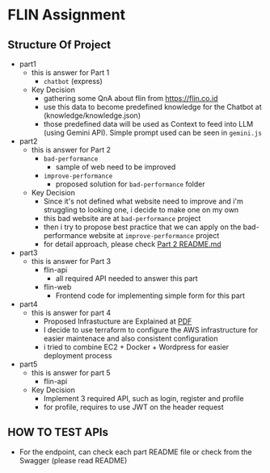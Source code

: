 # FLIN Assignment

## Structure Of Project

- part1
  - this is answer for Part 1
    - `chatbot` (express)
  - Key Decision
    - gathering some QnA about flin from https://flin.co.id
    - use this data to become predefined knowledge for the Chatbot at (knowledge/knowledge.json)
    - those predefined data will be used as Context to feed into LLM (using Gemini API). Simple prompt used can be seen in `gemini.js`
- part2
  - this is answer for Part 2
    - `bad-performance`
      - sample of web need to be improved
    - `improve-performance`
      - proposed solution for `bad-performance` folder
  - Key Decision
    - Since it's not defined what website need to improve and i'm struggling to looking one, i decide to make one on my own
    - this bad website are at `bad-performance` project
    - then i try to propose best practice that we can apply on the bad-performance website at `improve-performance` project
    - for detail approach, please check [Part 2 README.md](./part2/README.md)
- part3
  - this is answer for Part 3
    - flin-api
      - all required API needed to answer this part
    - flin-web
      - Frontend code for implementing simple form for this part
- part4
  - this is answer for part 4
    - Proposed Infrastucture are Explained at [PDF](./part4/Flin%20Wordpress%20Infrastructure.pdf)
    - I decide to use terraform to configure the AWS infrastructure for easier maintenace and also consistent configuration
    - i tried to combine EC2 + Docker + Wordpress for easier deployment process
- part5
  - this is answer for part 5
    - flin-api
  - Key Decision
    - Implement 3 required API, such as login, register and profile
    - for profile, requires to use JWT on the header request

## HOW TO TEST APIs

- For the endpoint, can check each part README file or check from the Swagger (please read README)
